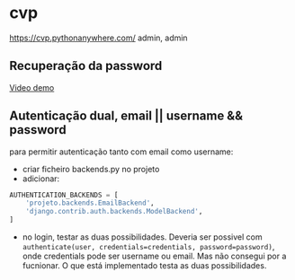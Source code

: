 # cvp
https://cvp.pythonanywhere.com/
admin, admin

## Recuperação da password
[Video demo](https://github.com/DEISI-apps/cvp/blob/main/demo_autenticacao.mp4) 

## Autenticação dual, email || username && password

para permitir autenticação tanto com email como username:
* criar ficheiro backends.py no projeto
* adicionar:

```Python
AUTHENTICATION_BACKENDS = [
    'projeto.backends.EmailBackend',
    'django.contrib.auth.backends.ModelBackend',
]
```

* no login, testar as duas possibilidades. Deveria ser possivel com 
`authenticate(user, credentials=credentials, password=password)`,
onde credentials pode ser username ou email. Mas não consegui por a fucnionar.
O que está implementado testa as duas possibilidades.
